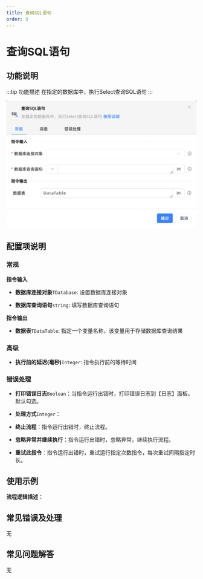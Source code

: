 ```yaml
---
title: 查询SQL语句
order: 3
---
```


# 查询SQL语句

## 功能说明

:::tip 功能描述
在指定的数据库中，执行Select查询SQL语句
:::

![查询SQL语句](../../../assets/查询SQL语句_command.png)

## 配置项说明

### 常规

**指令输入**

- **数据库连接对象**`TDatabase`: 设置数据库连接对象

- **数据库查询语句**`string`: 填写数据库查询语句


**指令输出**

- **数据表**`TDataTable`: 指定一个变量名称，该变量用于存储数据库查询结果

### 高级

- **执行前的延迟(毫秒)**`Integer`: 指令执行前的等待时间

### 错误处理

- **打印错误日志**`Boolean`：当指令运行出错时，打印错误日志到【日志】面板。默认勾选。

- **处理方式**`Integer`：

 - **终止流程**：指令运行出错时，终止流程。

 - **忽略异常并继续执行**：指令运行出错时，忽略异常，继续执行流程。

 - **重试此指令**：指令运行出错时，重试运行指定次数指令，每次重试间隔指定时长。

## 使用示例

**流程逻辑描述：** 

## 常见错误及处理

无

## 常见问题解答

无

